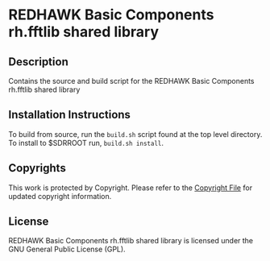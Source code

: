 # REDHAWK Basic Components rh.fftlib shared library
 
## Description

Contains the source and build script for the REDHAWK Basic Components rh.fftlib shared library
 
## Installation Instructions

To build from source, run the `build.sh` script found at the top level directory. To install to $SDRROOT run, `build.sh install`.
 
## Copyrights

This work is protected by Copyright. Please refer to the [Copyright File](COPYRIGHT) for updated copyright information.

## License

REDHAWK Basic Components rh.fftlib shared library is licensed under the GNU General Public License (GPL).


